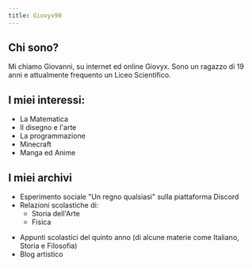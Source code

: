 ```yaml
---
title: Giovyx90
---
```



## Chi sono? 

Mi chiamo Giovanni, su internet ed online Giovyx. Sono un ragazzo di 19 anni e attualmente frequento un Liceo Scientifico.

## I miei interessi:

* La Matematica
* Il disegno e l'arte
* La programmazione
* Minecraft
* Manga ed Anime


## I miei archivi

- Esperimento sociale "Un regno qualsiasi" sulla piattaforma Discord
- Relazioni scolastiche di:
	- Storia dell'Arte
	- Fisica
* Appunti scolastici del quinto anno (di alcune materie come Italiano, Storia e Filosofia)
* Blog artistico

